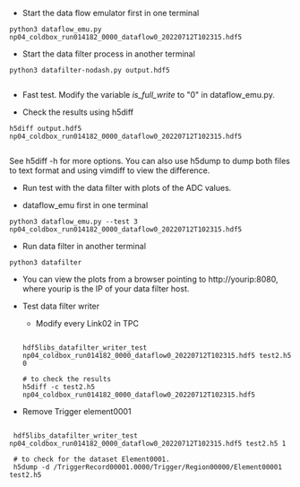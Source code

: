 * Start the data flow emulator first in one terminal

```
python3 dataflow_emu.py np04_coldbox_run014182_0000_dataflow0_20220712T102315.hdf5

```
* Start the data filter process in another terminal

```
python3 datafilter-nodash.py output.hdf5
 
```

* Fast test. Modify the variable *is_full_write* to "0" in dataflow_emu.py.

* Check the results using h5diff

```
h5diff output.hdf5  np04_coldbox_run014182_0000_dataflow0_20220712T102315.hdf5
 
```

See h5diff -h for more options. You can also use h5dump to dump both files to
text format and using vimdiff to view the difference.


* Run test with the data filter with plots of the ADC values.

 * dataflow_emu first in one terminal
  ```
  python3 dataflow_emu.py --test 3 np04_coldbox_run014182_0000_dataflow0_20220712T102315.hdf5
  
  ```
  * Run data filter in another terminal

  ```
  python3 datafilter 

  ```
 * You can view the plots from a browser pointing to http://yourip:8080, where
   yourip is the IP of your data filter host.

* Test data filter writer

  * Modify every Link02 in TPC

  ```

  hdf5libs_datafilter_writer_test  np04_coldbox_run014182_0000_dataflow0_20220712T102315.hdf5 test2.h5 0
  
  # to check the results
  h5diff -c test2.h5 np04_coldbox_run014182_0000_dataflow0_20220712T102315.hdf5

  ```

 * Remove Trigger element0001

 ```

  hdf5libs_datafilter_writer_test  np04_coldbox_run014182_0000_dataflow0_20220712T102315.hdf5 test2.h5 1

  # to check for the dataset Element0001. 
  h5dump -d /TriggerRecord00001.0000/Trigger/Region00000/Element00001 test2.h5
 ```


